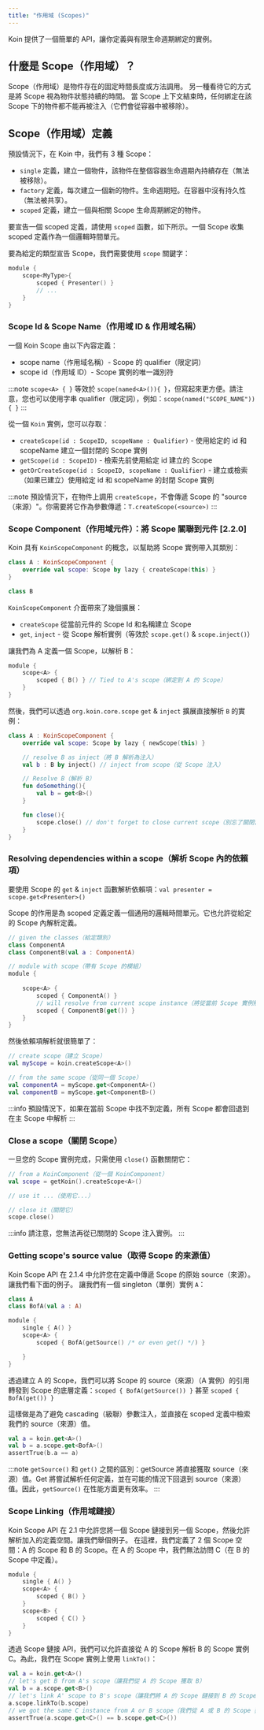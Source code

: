 ```yaml
---
title: "作用域 (Scopes)"
---
```

Koin 提供了一個簡單的 API，讓你定義與有限生命週期綁定的實例。

## 什麼是 Scope（作用域）？

Scope（作用域）是物件存在的固定時間長度或方法調用。
另一種看待它的方式是將 Scope 視為物件狀態持續的時間。
當 Scope 上下文結束時，任何綁定在該 Scope 下的物件都不能再被注入（它們會從容器中被移除）。

## Scope（作用域）定義

預設情況下，在 Koin 中，我們有 3 種 Scope：

- `single` 定義，建立一個物件，該物件在整個容器生命週期內持續存在（無法被移除）。
- `factory` 定義，每次建立一個新的物件。生命週期短。在容器中沒有持久性（無法被共享）。
- `scoped` 定義，建立一個與相關 Scope 生命周期綁定的物件。

要宣告一個 scoped 定義，請使用 `scoped` 函數，如下所示。一個 Scope 收集 scoped 定義作為一個邏輯時間單元。

要為給定的類型宣告 Scope，我們需要使用 `scope` 關鍵字：

```kotlin
module {
    scope<MyType>{
        scoped { Presenter() }
        // ...
    }
}
```

### Scope Id & Scope Name（作用域 ID & 作用域名稱）

一個 Koin Scope 由以下內容定義：

- scope name（作用域名稱）- Scope 的 qualifier（限定詞）
- scope id（作用域 ID）- Scope 實例的唯一識別符

:::note
 `scope<A> { }` 等效於 `scope(named<A>()){ }`，但寫起來更方便。請注意，您也可以使用字串 qualifier（限定詞），例如：`scope(named("SCOPE_NAME")) { }`
:::

從一個 `Koin` 實例，您可以存取：

- `createScope(id : ScopeID, scopeName : Qualifier)` - 使用給定的 id 和 scopeName 建立一個封閉的 Scope 實例
- `getScope(id : ScopeID)` - 檢索先前使用給定 id 建立的 Scope
- `getOrCreateScope(id : ScopeID, scopeName : Qualifier)` - 建立或檢索（如果已建立）使用給定 id 和 scopeName 的封閉 Scope 實例

:::note
預設情況下，在物件上調用 `createScope`，不會傳遞 Scope 的 "source（來源）"。你需要將它作為參數傳遞：`T.createScope(<source>)`
:::

### Scope Component（作用域元件）：將 Scope 關聯到元件 [2.2.0]

Koin 具有 `KoinScopeComponent` 的概念，以幫助將 Scope 實例帶入其類別：

```kotlin
class A : KoinScopeComponent {
    override val scope: Scope by lazy { createScope(this) }
}

class B
```

`KoinScopeComponent` 介面帶來了幾個擴展：
- `createScope` 從當前元件的 Scope Id 和名稱建立 Scope
- `get`, `inject` - 從 Scope 解析實例（等效於 `scope.get()` & `scope.inject()`）

讓我們為 A 定義一個 Scope，以解析 B：

```kotlin
module {
    scope<A> {
        scoped { B() } // Tied to A's scope（綁定到 A 的 Scope）
    }
}
```

然後，我們可以透過 `org.koin.core.scope` `get` & `inject` 擴展直接解析 `B` 的實例：

```kotlin
class A : KoinScopeComponent {
    override val scope: Scope by lazy { newScope(this) }

    // resolve B as inject（將 B 解析為注入）
    val b : B by inject() // inject from scope（從 Scope 注入）

    // Resolve B（解析 B）
    fun doSomething(){
        val b = get<B>()
    }

    fun close(){
        scope.close() // don't forget to close current scope（別忘了關閉當前的 Scope）
    }
}
```

### Resolving dependencies within a scope（解析 Scope 內的依賴項）

要使用 Scope 的 `get` & `inject` 函數解析依賴項：`val presenter = scope.get<Presenter>()`

Scope 的作用是為 scoped 定義定義一個通用的邏輯時間單元。它也允許從給定的 Scope 內解析定義。

```kotlin
// given the classes（給定類別）
class ComponentA
class ComponentB(val a : ComponentA)

// module with scope（帶有 Scope 的模組）
module {
    
    scope<A> {
        scoped { ComponentA() }
        // will resolve from current scope instance（將從當前 Scope 實例解析）
        scoped { ComponentB(get()) }
    }
}
```

然後依賴項解析就很簡單了：

```kotlin
// create scope（建立 Scope）
val myScope = koin.createScope<A>()

// from the same scope（從同一個 Scope）
val componentA = myScope.get<ComponentA>()
val componentB = myScope.get<ComponentB>()
```

:::info
預設情況下，如果在當前 Scope 中找不到定義，所有 Scope 都會回退到在主 Scope 中解析
:::

### Close a scope（關閉 Scope）

一旦您的 Scope 實例完成，只需使用 `close()` 函數關閉它：

```kotlin
// from a KoinComponent（從一個 KoinComponent）
val scope = getKoin().createScope<A>()

// use it ...（使用它...）

// close it（關閉它）
scope.close()
```

:::info
請注意，您無法再從已關閉的 Scope 注入實例。
:::

### Getting scope's source value（取得 Scope 的來源值）

Koin Scope API 在 2.1.4 中允許您在定義中傳遞 Scope 的原始 source（來源）。讓我們看下面的例子。
讓我們有一個 singleton（單例）實例 `A`：

```kotlin
class A
class BofA(val a : A)

module {
    single { A() }
    scope<A> {
        scoped { BofA(getSource() /* or even get() */) }

    }
}
```

透過建立 A 的 Scope，我們可以將 Scope 的 source（來源）（A 實例）的引用轉發到 Scope 的底層定義：`scoped { BofA(getSource()) }` 甚至 `scoped { BofA(get()) }`

這樣做是為了避免 cascading（級聯）參數注入，並直接在 scoped 定義中檢索我們的 source（來源）值。

```kotlin
val a = koin.get<A>()
val b = a.scope.get<BofA>()
assertTrue(b.a == a)
```

:::note
 `getSource()` 和 `get()` 之間的區別：getSource 將直接獲取 source（來源）值。Get 將嘗試解析任何定義，並在可能的情況下回退到 source（來源）值。因此，`getSource()` 在性能方面更有效率。
:::

### Scope Linking（作用域鏈接）

Koin Scope API 在 2.1 中允許您將一個 Scope 鏈接到另一個 Scope，然後允許解析加入的定義空間。讓我們舉個例子。
在這裡，我們定義了 2 個 Scope 空間：A 的 Scope 和 B 的 Scope。在 A 的 Scope 中，我們無法訪問 C（在 B 的 Scope 中定義）。

```kotlin
module {
    single { A() }
    scope<A> {
        scoped { B() }
    }
    scope<B> {
        scoped { C() }
    }
}
```

透過 Scope 鏈接 API，我們可以允許直接從 A 的 Scope 解析 B 的 Scope 實例 C。為此，我們在 Scope 實例上使用 `linkTo()`：

```kotlin
val a = koin.get<A>()
// let's get B from A's scope（讓我們從 A 的 Scope 獲取 B）
val b = a.scope.get<B>()
// let's link A' scope to B's scope（讓我們將 A 的 Scope 鏈接到 B 的 Scope）
a.scope.linkTo(b.scope)
// we got the same C instance from A or B scope（我們從 A 或 B 的 Scope 獲得了相同的 C 實例）
assertTrue(a.scope.get<C>() == b.scope.get<C>())
```